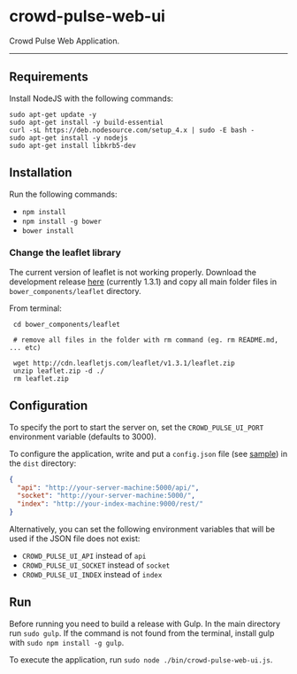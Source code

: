 crowd-pulse-web-ui
==================

Crowd Pulse Web Application.

------------------

## Requirements

Install NodeJS with the following commands:

```
sudo apt-get update -y
sudo apt-get install -y build-essential
curl -sL https://deb.nodesource.com/setup_4.x | sudo -E bash -
sudo apt-get install -y nodejs
sudo apt-get install libkrb5-dev
```

## Installation

Run the following commands:
- `npm install`
- `npm install -g bower`
- `bower install`

### Change the leaflet library
The current version of leaflet is not working properly. Download the development 
release [here](http://leafletjs.com/download.html) (currently 1.3.1) and copy all main folder files in 
`bower_components/leaflet` directory.

From terminal:

```
 cd bower_components/leaflet
 
 # remove all files in the folder with rm command (eg. rm README.md, ... etc)
 
 wget http://cdn.leafletjs.com/leaflet/v1.3.1/leaflet.zip 
 unzip leaflet.zip -d ./
 rm leaflet.zip
```

## Configuration

To specify the port to start the server on, set the `CROWD_PULSE_UI_PORT` environment variable 
(defaults to 3000).

To configure the application, write and put a `config.json` file (see [sample](config.json.sample))
in the `dist` directory:

```json
{
  "api": "http://your-server-machine:5000/api/",
  "socket": "http://your-server-machine:5000/",
  "index": "http://your-index-machine:9000/rest/"
}
```

Alternatively, you can set the following environment variables that will be used if the JSON file
does not exist:

* `CROWD_PULSE_UI_API` instead of `api`
* `CROWD_PULSE_UI_SOCKET` instead of `socket`
* `CROWD_PULSE_UI_INDEX` instead of `index`

## Run

Before running you need to build a release with Gulp. In the main directory run `sudo gulp`.
If the command is not found from the terminal, install gulp with `sudo npm install -g gulp`.

To execute the application, run `sudo node ./bin/crowd-pulse-web-ui.js`.
